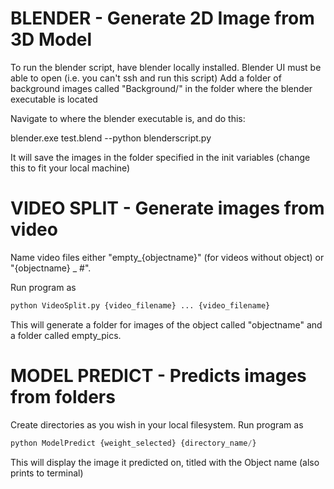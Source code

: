 BLENDER - Generate 2D Image from 3D Model
====================
To run the blender script, have blender locally installed.
Blender UI must be able to open (i.e. you can't ssh and run this script)
Add a folder of background images called "Background/" in the folder where the blender executable is located

Navigate to where the blender executable is, and do this:

blender.exe test.blend --python blenderscript.py

It will save the images in the folder specified in the init variables (change this to fit your local machine)

VIDEO SPLIT - Generate images from video
====================
Name video files either "empty_{objectname}" (for videos without object) or "{objectname} _ #".

Run program as

```python
python VideoSplit.py {video_filename} ... {video_filename}
```
This will generate a folder for images of the object called "objectname" and a folder called empty_pics.

MODEL PREDICT - Predicts images from folders
====================
Create directories as you wish in your local filesystem.
Run program as
```python
python ModelPredict {weight_selected} {directory_name/}
```
This will display the image it predicted on, titled with the Object name (also prints to terminal)

